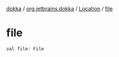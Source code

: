 [dokka](../../index.md) / [org.jetbrains.dokka](../index.md) / [Location](index.md) / [file](file.md)

# file

```
val file: File
```
